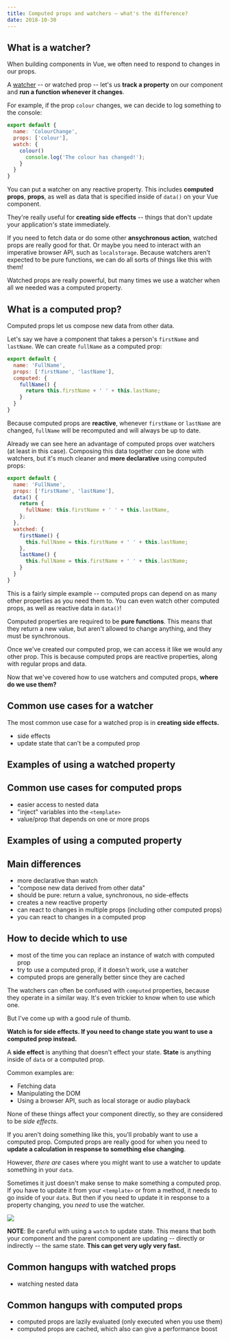 ```yaml
---
title: Computed props and watchers — what's the difference?
date: 2018-10-30
---
```


## What is a watcher?
When building components in Vue, we often need to respond to changes in our props.

A [watcher](https://vuejs.org/v2/guide/computed.html) -- or watched prop -- let's us **track a property** on our component and **run a function whenever it changes**.

For example, if the prop `colour` changes, we can decide to log something to the console:
```js
export default {
  name: 'ColourChange',
  props: ['colour'],
  watch: {
    colour()
      console.log('The colour has changed!');
    }
  }
}
```

You can put a watcher on any reactive property. This includes **computed props**, **props**, as well as data that is specified inside of `data()` on your Vue component.

They're really useful for **creating side effects** -- things that don't update your application's state immediately.

If you need to fetch data or do some other **ansychronous action**, watched props are really good for that. Or maybe you need to interact with an imperative browser API, such as `localstorage`. Because watchers aren't expected to be pure functions, we can do all sorts of things like this with them!

<!-- - does not create a new property
- can only react to changes in a single prop
- can be asynchronous, have side effects, does not return anything
- can do the same things that a computed property can do, but not nearly as nice and less declaratively
- you can watch anything that is reactive -->

Watched props are really powerful, but many times we use a watcher when all we needed was a computed property.

## What is a computed prop?
Computed props let us compose new data from other data.

Let's say we have a component that takes a person's `firstName` and `lastName`. We can create `fullName` as a computed prop:

```js
export default {
  name: 'FullName',
  props: ['firstName', 'lastName'],
  computed: {
    fullName() {
      return this.firstName + ' ' + this.lastName;
    }
  }
}
```

Because computed props are **reactive**, whenever `firstName` or `lastName` are changed, `fullName` will be recomputed and will always be up to date.

Already we can see here an advantage of computed props over watchers (at least in this case). Composing this data together *can* be done with watchers, but it's much cleaner and **more declarative** using computed props:
```js
export default {
  name: 'FullName',
  props: ['firstName', 'lastName'],
  data() {
    return {
      fullName: this.firstName + ' ' + this.lastName,
    };
  },
  watched: {
    firstName() {
      this.fullName = this.firstName + ' ' + this.lastName;
    },
    lastName() {
      this.fullName = this.firstName + ' ' + this.lastName;
    }
  }
}
```

This is a fairly simple example -- computed props can depend on as many other properties as you need them to. You can even watch other computed props, as well as reactive data in `data()`!

Computed properties are required to be **pure functions**. This means that they return a new value, but aren't allowed to change anything, and they must be synchronous.

Once we've created our computed prop, we can access it like we would any other prop. This is because computed props are reactive properties, along with regular props and data.

Now that we've covered how to use watchers and computed props, **where do we use them?**

<!-- - more declarative than watch
- "compose new data derived from other data"
- should be pure: return a value, synchronous, no side-effects
- creates a new reactive property
- can react to changes in multiple props (including other computed props)
- you can react to changes in a computed prop -->

## Common use cases for a watcher
The most common use case for a watched prop is in **creating side effects.**


- side effects
- update state that can't be a computed prop

## Examples of using a watched property

## Common use cases for computed props
- easier access to nested data
- "inject" variables into the `<template>`
- value/prop that depends on one or more props

## Examples of using a computed property


## Main differences
- more declarative than watch
- "compose new data derived from other data"
- should be pure: return a value, synchronous, no side-effects
- creates a new reactive property
- can react to changes in multiple props (including other computed props)
- you can react to changes in a computed prop

## How to decide which to use
- most of the time you can replace an instance of watch with computed prop
- try to use a computed prop, if it doesn't work, use a watcher
- computed props are generally better since they are cached

The watchers can often be confused with `computed` properties, because they operate in a similar way. It's even trickier to know when to use which one.

But I've come up with a good rule of thumb.

**Watch is for side effects. If you need to change state you want to use a computed prop instead.**

A **side effect** is anything that doesn't effect your state. **State** is anything inside of `data` or a computed prop.

Common examples are:
- Fetching data
- Manipulating the DOM
- Using a browser API, such as local storage or audio playback

None of these things affect your component directly, so they are considered to be *side effects*.

If you aren't doing something like this, you'll probably want to use a computed prop. Computed props are really good for when you need to **update a calculation in response to something else changing**.

However, *there are* cases where you might want to use a watcher to update something in your `data`. 

Sometimes it just doesn't make sense to make something a computed prop. If you have to update it from your `<template>` or from a method, it needs to go inside of your `data`. But then if you need to update it in response to a property changing, you *need* to use the watcher.

![](https://media.giphy.com/media/Bc3SkXz1M9mjS/giphy.gif)

**NOTE**: Be careful with using a `watch` to update state. This means that both your component and the parent component are updating -- directly or indirectly -- the same state. **This can get very ugly very fast.**

## Common hangups with watched props
- watching nested data

## Common hangups with computed props
- computed props are lazily evaluated (only executed when you use them)
- computed props are cached, which also can give a performance boost